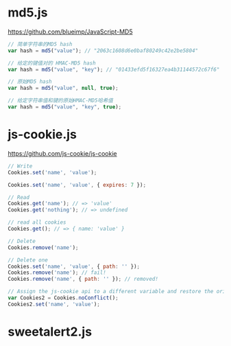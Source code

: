 # md5.js
https://github.com/blueimp/JavaScript-MD5

```javascript
// 简单字符串的MD5 hash
var hash = md5("value"); // "2063c1608d6e0baf80249c42e2be5804"

// 给定的键值对的 HMAC-MD5 hash
var hash = md5("value", "key"); // "01433efd5f16327ea4b31144572c67f6"

// 原始MD5 hash
var hash = md5("value", null, true);

// 给定字符串值和键的原始HMAC-MD5哈希值
var hash = md5("value", "key", true);
```

# js-cookie.js
https://github.com/js-cookie/js-cookie

```javascript
// Write
Cookies.set('name', 'value');

Cookies.set('name', 'value', { expires: 7 });

// Read
Cookies.get('name'); // => 'value'
Cookies.get('nothing'); // => undefined

// read all cookies
Cookies.get(); // => { name: 'value' }

// Delete
Cookies.remove('name');

// Delete one
Cookies.set('name', 'value', { path: '' });
Cookies.remove('name'); // fail!
Cookies.remove('name', { path: '' }); // removed!

// Assign the js-cookie api to a different variable and restore the original "window.Cookies"
var Cookies2 = Cookies.noConflict();
Cookies2.set('name', 'value');
```


# sweetalert2.js